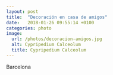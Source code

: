 ```yaml
---
layout: post
title:  "Decoración en casa de amigos"
date:   2018-01-26 09:55:14 +0100
categories: photo
image:
  url: /photos/decoracion-amigos.jpg
  alt: Cypripedium Calceolum
  title: Cypripedium Calceolum
---
```

Barcelona
